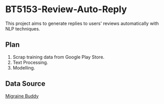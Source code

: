 # BT5153-Review-Auto-Reply

This project aims to generate replies to users' reviews automatically with NLP techniques.

## Plan
1. Scrap training data from Google Play Store.
2. Text Processing.
3. Modelling.

## Data Source 
[Migraine Buddy](https://play.google.com/store/apps/details?id=com.healint.migraineapp)